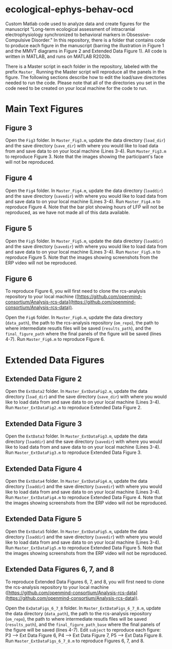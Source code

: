 # ecological-ephys-behav-ocd
Custom Matlab code used to analyze data and create figures for the manuscript "Long-term ecological assessment of intracranial electrophysiology synchronized to behavioral markers in Obsessive-Compulsive Disorder." In this repository, there is a folder that contains code to produce each figure in the manuscript (barring the illustration in Figure 1 and the MMVT diagrams in Figure 2 and Extended Data Figure 1). All code is written in MATLAB, and runs on MATLAB R2020b. 

There is a Master script in each folder in the repository, labeled with the prefix `Master_` Running the Master script will reproduce all the panels in the figure. The following sections describe how to edit the load/save directories needed to run the code. Please note that all of the directories you set in the code need to be created on your local machine for the code to run.


# Main Text Figures

## Figure 3
Open the `Fig3` folder. In `Master_Fig3.m`, update the data directory (`load_dir`) and the save directory (`save_dir`) with where you would like to load data from and save data to on your local machine (Lines 3-4). Run `Master_Fig3.m` to reproduce Figure 3. Note that the images showing the participant's face will not be reproduced. 

## Figure 4
Open the `Fig4` folder. In `Master_Fig4.m`, update the data directory (`loaddir`) and the save directory (`savedir`) with where you would like to load data from and save data to on your local machine (Lines 3-4). Run `Master_Fig4.m` to reproduce Figure 4. Note that the bar plot showing hours of LFP will not be reproduced, as we have not made all of this data available. 

## Figure 5
Open the `Fig5` folder. In `Master_Fig5.m`, update the data directory (`loaddir`) and the save directory (`savedir`) with where you would like to load data from and save data to on your local machine (Lines 3-4). Run `Master_Fig5.m` to reproduce Figure 5. Note that the images showing screenshots from the ERP video will not be reproduced. 

## Figure 6
To reproduce Figure 6, you will first need to clone the rcs-analysis repository to your local machine ([https://github.com/openmind-consortium/Analysis-rcs-data](https://github.com/openmind-consortium/Analysis-rcs-data)).

Open the `Fig6` folder. In `Master_Fig6.m`, update the data directory (`data_path`), the path to the rcs-analysis repository (`om_repo`), the path to where intermediate resutls files will be saved (`results_path`), and the `final_figure_path` where the final panels of the figure will be saved (lines 4-7). Run `Master_Fig6.m` to reproduce Figure 6.


# Extended Data Figures

## Extended Data Figure 2
Open the `ExtData2` folder. In `Master_ExtDataFig2.m`, update the data directory (`load_dir`) and the save directory (`save_dir`) with where you would like to load data from and save data to on your local machine (Lines 3-4). Run `Master_ExtDataFig2.m` to reproduce Extended Data Figure 2.

## Extended Data Figure 3
Open the `ExtData3` folder. In `Master_ExtDataFig3.m`, update the data directory (`loaddir`) and the save directory (`savedir`) with where you would like to load data from and save data to on your local machine (Lines 3-4). Run `Master_ExtDataFig3.m` to reproduce Extended Data Figure 3.

## Extended Data Figure 4
Open the `ExtData4` folder. In `Master_ExtDataFig4.m`, update the data directory (`loaddir`) and the save directory (`savedir`) with where you would like to load data from and save data to on your local machine (Lines 3-4). Run `Master_ExtDataFig4.m` to reproduce Extended Data Figure 4. Note that the images showing screenshots from the ERP video will not be reproduced. 

## Extended Data Figure 5
Open the `ExtData5` folder. In `Master_ExtDataFig5.m`, update the data directory (`loaddir`) and the save directory (`savedir`) with where you would like to load data from and save data to on your local machine (Lines 3-4). Run `Master_ExtDataFig5.m` to reproduce Extended Data Figure 5. Note that the images showing screenshots from the ERP video will not be reproduced. 

## Extended Data Figures 6, 7, and 8
To reproduce Extended Data Figures 6, 7, and 8, you will first need to clone the rcs-analysis repository to your local machine ([https://github.com/openmind-consortium/Analysis-rcs-data](https://github.com/openmind-consortium/Analysis-rcs-data)).

Open the `ExDataFigs_6_7_8` folder. In `Master_ExtDataFigs_6_7_8.m`, update the data directory (`data_path`), the path to the rcs-analysis repository (`om_repo`), the path to where intermediate resutls files will be saved (`results_path`), and the `final_figure_path_base` where the final panels of the figure will be saved (lines 4-7). Edit `subject` to reproduce each figure: P3 --> Ext Data Figure 6, P4 --> Ext Data Figure 7, P5 --> Ext Data Figure 8. Run `Master_ExtDataFigs_6_7_8.m` to reproduce Figures 6, 7, and 8.
